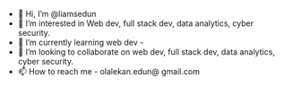- 👋 Hi, I’m @liamsedun
- 👀 I’m interested in Web dev, full stack dev, data analytics, cyber security.
- 🌱 I’m currently learning web dev - 
- 💞️ I’m looking to collaborate on web dev, full stack dev, data analytics, cyber security. 
- 📫 How to reach me - olalekan.edun@ gmail.com

<!---
liamsedun/liamsedun is a ✨ special ✨ repository because its `README.md` (this file) appears on your GitHub profile.
You can click the Preview link to take a look at your changes.
--->
